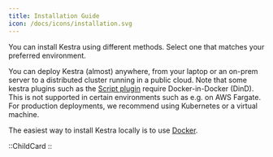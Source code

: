 ```yaml
---
title: Installation Guide
icon: /docs/icons/installation.svg
---
```


You can install Kestra using different methods. Select one that matches your preferred environment.

You can deploy Kestra (almost) anywhere, from your laptop or an on-prem server to a distributed cluster running in a public cloud. Note that some kestra plugins such as the [Script plugin](https://kestra.io/docs/developer-guide/scripts) require Docker-in-Docker (DinD). This is not supported in certain environments such as e.g. on AWS Fargate. For production deployments, we recommend using Kubernetes or a virtual machine.

The easiest way to install Kestra locally is to use [Docker](./02.docker.md).

::ChildCard
::

